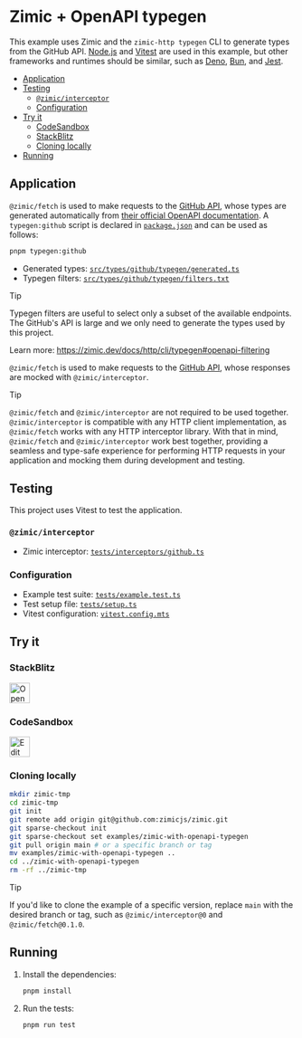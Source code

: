 <h1>
  Zimic + OpenAPI typegen
</h1>

This example uses Zimic and the `zimic-http typegen` CLI to generate types from the GitHub API.
[Node.js](https://nodejs.org) and [Vitest](https://vitest.dev) are used in this example, but other frameworks and
runtimes should be similar, such as [Deno](https://deno.com), [Bun](https://bun.sh), and [Jest](https://jestjs.io).

- [Application](#application)
- [Testing](#testing)
  - [`@zimic/interceptor`](#zimicinterceptor)
  - [Configuration](#configuration)
- [Try it](#try-it)
  - [CodeSandbox](#codesandbox)
  - [StackBlitz](#stackblitz)
  - [Cloning locally](#cloning-locally)
- [Running](#running)

## Application

`@zimic/fetch` is used to make requests to the [GitHub API](https://docs.github.com/rest), whose types are generated
automatically from
[their official OpenAPI documentation](https://github.com/github/rest-api-description/tree/main/descriptions-next/api.github.com).
A `typegen:github` script is declared in [`package.json`](./package.json) and can be used as follows:

```bash
pnpm typegen:github
```

- Generated types: [`src/types/github/typegen/generated.ts`](./src/types/github/typegen/generated.ts)
- Typegen filters: [`src/types/github/typegen/filters.txt`](./src/types/github/typegen/filters.txt)

> [!TIP]
>
> Typegen filters are useful to select only a subset of the available endpoints. The GitHub's API is large and we only
> need to generate the types used by this project.
>
> Learn more: https://zimic.dev/docs/http/cli/typegen#openapi-filtering

`@zimic/fetch` is used to make requests to the [GitHub API](https://docs.github.com/rest), whose responses are mocked
with `@zimic/interceptor`.

> [!TIP]
>
> `@zimic/fetch` and `@zimic/interceptor` are not required to be used together. `@zimic/interceptor` is compatible with
> any HTTP client implementation, as `@zimic/fetch` works with any HTTP interceptor library. With that in mind,
> `@zimic/fetch` and `@zimic/interceptor` work best together, providing a seamless and type-safe experience for
> performing HTTP requests in your application and mocking them during development and testing.

## Testing

This project uses Vitest to test the application.

### `@zimic/interceptor`

- Zimic interceptor: [`tests/interceptors/github.ts`](./tests/interceptors/github.ts)

### Configuration

- Example test suite: [`tests/example.test.ts`](./tests/example.test.ts)
- Test setup file: [`tests/setup.ts`](./tests/setup.ts)
- Vitest configuration: [`vitest.config.mts`](./vitest.config.mts)

## Try it

### StackBlitz

<a href="https://stackblitz.com/github/zimicjs/zimic/tree/main/examples/zimic-with-openapi-typegen?file=README.md">
  <img
    src="https://developer.stackblitz.com/img/open_in_stackblitz.svg"
    alt="Open in StackBlitz"
    height="36px"
  />
</a>

### CodeSandbox

<a href="https://codesandbox.io/p/sandbox/github/zimicjs/zimic/tree/main/examples/zimic-with-openapi-typegen">
  <img
    src="https://codesandbox.io/static/img/play-codesandbox.svg"
    alt="Edit in CodeSandbox"
    height="36px"
  />
</a>

### Cloning locally

```bash
mkdir zimic-tmp
cd zimic-tmp
git init
git remote add origin git@github.com:zimicjs/zimic.git
git sparse-checkout init
git sparse-checkout set examples/zimic-with-openapi-typegen
git pull origin main # or a specific branch or tag
mv examples/zimic-with-openapi-typegen ..
cd ../zimic-with-openapi-typegen
rm -rf ../zimic-tmp
```

> [!TIP]
>
> If you'd like to clone the example of a specific version, replace `main` with the desired branch or tag, such as
> `@zimic/interceptor@0` and `@zimic/fetch@0.1.0`.

## Running

1. Install the dependencies:

   ```bash
   pnpm install
   ```

2. Run the tests:

   ```bash
   pnpm run test
   ```
